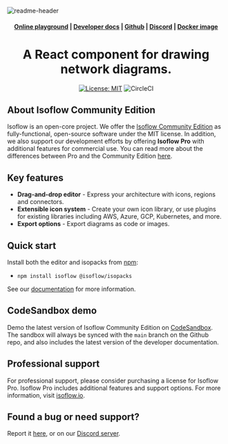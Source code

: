 ![readme-header](https://user-images.githubusercontent.com/1769678/223572353-788d5d38-cd28-40fa-96cd-9d29226f7e4b.png)

<h4 align="center">
  <a href="https://isoflow.io/app">Online playground</a> |
  <a href="https://isoflow.io/docs">Developer docs</a> |
  <a href="https://github.com/markmanx/isoflow">Github</a> |
  <a href="https://discord.gg/QYPkvZth7D">Discord</a> |
  <a href="https://hub.docker.com/r/markmanx/isoflow/tags">Docker image</a>
</h4>

<div align="center">
    <h1>A React component for drawing network diagrams.</h1>
</div>

<div align="center">

[![License: MIT](https://img.shields.io/badge/License-MIT-yellow.svg)](https://opensource.org/licenses/MIT)
![CircleCI](https://circleci.com/gh/markmanx/isoflow.svg?style=shield)

</div>

## About Isoflow Community Edition
Isoflow is an open-core project. We offer the [Isoflow Community Edition](https://github.com/markmanx/isoflow) as fully-functional, open-source software under the MIT license.  In addition, we also support our development efforts by offering **Isoflow Pro** with additional features for commercial use.  You can read more about the differences between Pro and the Community Edition [here](https://isoflow.io/pro-vs-community-edition).

## Key features
- **Drag-and-drop editor** - Express your architecture with icons, regions and connectors.
- **Extensible icon system** - Create your own icon library, or use plugins for existing libraries including AWS, Azure, GCP, Kubernetes, and more.
- **Export options** - Export diagrams as code or images.

## Quick start

Install both the editor and isopacks from [npm](https://www.npmjs.com/package/isoflow):

- `npm install isoflow @isoflow/isopacks`

See our [documentation](https://isoflow.io/docs) for more information.

## CodeSandbox demo
Demo the latest version of Isoflow Community Edition on [CodeSandbox](https://codesandbox.io/p/sandbox/github/markmanx/isoflow).  The sandbox will always be synced with the `main` branch on the Github repo, and also includes the latest version of the developer documentation.

## Professional support
For professional support, please consider purchasing a license for Isoflow Pro.  Isoflow Pro includes additional features and support options.  For more information, visit [isoflow.io](https://isoflow.io).

## Found a bug or need support?
Report it [here](https://github.com/markmanx/isoflow/issues), or on our [Discord server](https://discord.gg/QYPkvZth7D).